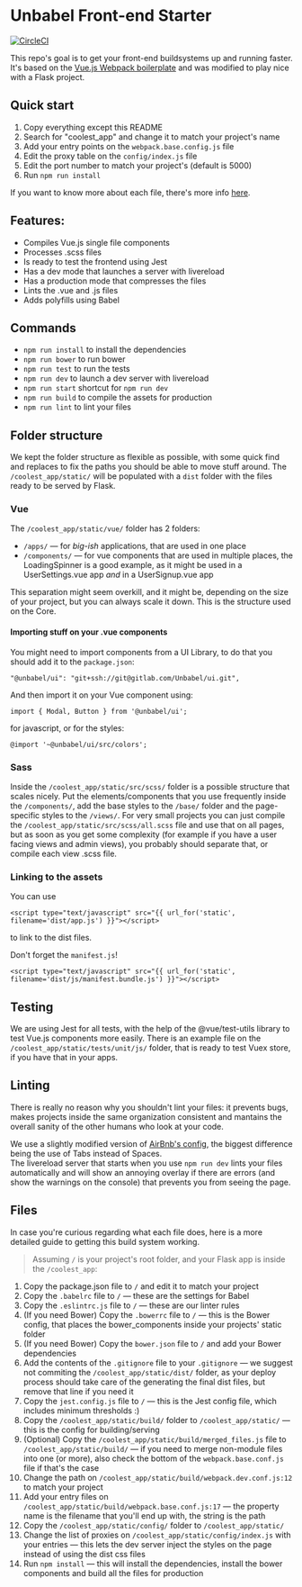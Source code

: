 # Unbabel Front-end Starter

[![CircleCI](https://circleci.com/gh/Unbabel/frontend-starter/tree/master.svg?style=svg&circle-token=97edd512a945d1412a5a0ff0ba51de509bd837db)](https://circleci.com/gh/Unbabel/frontend-starter/tree/master)

This repo's goal is to get your front-end buildsystems up and running faster. It's based on the [Vue.js Webpack boilerplate](https://github.com/vuejs-templates/webpack) and was modified to play nice with a Flask project.

## Quick start
1. Copy everything except this README
2. Search for "coolest_app" and change it to match your project's name
3. Add your entry points on the `webpack.base.config.js` file
4. Edit the proxy table on the `config/index.js` file
5. Edit the port number to match your project's (default is 5000)
6. Run `npm run install`

If you want to know more about each file, there's more info [here](#files).

## Features:
- Compiles Vue.js single file components
- Processes .scss files
- Is ready to test the frontend using Jest
- Has a dev mode that launches a server with livereload
- Has a production mode that compresses the files
- Lints the .vue and .js files
- Adds polyfills using Babel

## Commands
- `npm run install` to install the dependencies
- `npm run bower` to run bower
- `npm run test` to run the tests
- `npm run dev` to launch a dev server with livereload
- `npm run start` shortcut for `npm run dev`
- `npm run build` to compile the assets for production
- `npm run lint` to lint your files

## Folder structure
We kept the folder structure as flexible as possible, with some quick find and replaces to fix the paths you should be able to move stuff around.
The `/coolest_app/static/` will be populated with a `dist` folder with the files ready to be served by Flask.

### Vue
The `/coolest_app/static/vue/` folder has 2 folders:
- `/apps/` — for _big-ish_ applications, that are used in one place
- `/components/` — for vue components that are used in multiple places, the LoadingSpinner is a good example, as it might be used in a UserSettings.vue app _and_ in a UserSignup.vue app

This separation might seem overkill, and it might be, depending on the size of your project, but you can always scale it down. This is the structure used on the Core.


#### Importing stuff on your .vue components
You might need to import components from a UI Library, to do that you should add it to the `package.json`:
```
"@unbabel/ui": "git+ssh://git@gitlab.com/Unbabel/ui.git",
```

And then import it on your Vue component using:
```
import { Modal, Button } from '@unbabel/ui';
```
for javascript, or for the styles:
```
@import '~@unbabel/ui/src/colors';
```


### Sass
Inside the `/coolest_app/static/src/scss/` folder is a possible structure that scales nicely. Put the elements/components that you use frequently inside the `/components/`, add the base styles to the `/base/` folder and the page-specific styles to the `/views/`.
For very small projects you can just compile the `/coolest_app/static/src/scss/all.scss` file and use that on all pages, but as soon as you get some complexity (for example if you have a user facing views and admin views), you probably should separate that, or compile each view .scss file.


### Linking to the assets
You can use
```
<script type="text/javascript" src="{{ url_for('static', filename='dist/app.js') }}"></script>
```
to link to the dist files.

Don't forget the `manifest.js`!
```
<script type="text/javascript" src="{{ url_for('static', filename='dist/js/manifest.bundle.js') }}"></script>
```

## Testing
We are using Jest for all tests, with the help of the @vue/test-utils library to test Vue.js components more easily. There is an example file on the `/coolest_app/static/tests/unit/js/` folder, that is ready to test Vuex store, if you have that in your apps.

## Linting
There is really no reason why you shouldn't lint your files: it prevents bugs, makes projects inside the same organization consistent and mantains the overall sanity of the other humans who look at your code.

We use a slightly modified version of [AirBnb's config](https://www.npmjs.com/package/eslint-config-airbnb-base), the biggest difference being the use of Tabs instead of Spaces.    
The livereload server that starts when you use `npm run dev` lints your files automatically and will show an annoying overlay if there are errors (and show the warnings on the console) that prevents you from seeing the page.

## Files
In case you're curious regarding what each file does, here is a more detailed guide to getting this build system working.
> Assuming `/` is your project's root folder, and your Flask app is inside the `/coolest_app`:

1. Copy the package.json file to `/` and edit it to match your project
2. Copy the `.babelrc` file to `/` — these are the settings for Babel
3. Copy the `.eslintrc.js` file to `/` — these are our linter rules
4. (If you need Bower) Copy the `.bowerrc` file to `/` — this is the Bower config, that places the bower_components inside your projects' static folder
5. (If you need Bower) Copy the `bower.json` file to `/` and add your Bower dependencies
6. Add the contents of the `.gitignore` file to your `.gitignore` — we suggest not commiting the `/coolest_app/static/dist/` folder, as your deploy process should take care of the generating the final dist files, but remove that line if you need it
7. Copy the `jest.config.js` file to `/` — this is the Jest config file, which includes minimum thresholds :)
8. Copy the `/coolest_app/static/build/` folder to `/coolest_app/static/` — this is the config for building/serving
9. (Optional) Copy the `/coolest_app/static/build/merged_files.js` file to `/coolest_app/static/build/` — if you need to merge non-module files into one (or more), also check the bottom of the `webpack.base.conf.js` file if that's the case
10. Change the path on `/coolest_app/static/build/webpack.dev.conf.js:12` to match your project
11. Add your entry files on `/coolest_app/static/build/webpack.base.conf.js:17` — the property name is the filename that you'll end up with, the string is the path
12. Copy the `/coolest_app/static/config/` folder to `/coolest_app/static/`
13. Change the list of proxies on `/coolest_app/static/config/index.js` with your entries — this lets the dev server inject the styles on the page instead of using the dist css files
14. Run `npm install` — this will install the dependencies, install the bower components and build all the files for production
